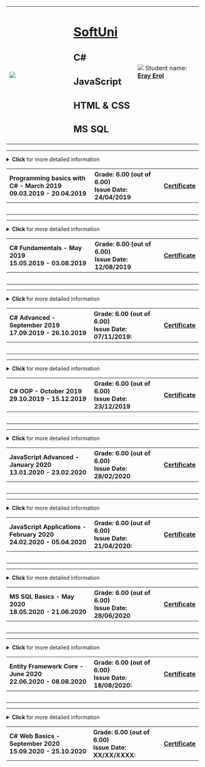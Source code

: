<!-- HEAD START -->
<table border="0.9" width="100%" cellspacing="12" cellpadding="5" align="center">
   <tbody>
      <tr>
         <td align="left" width="33%"><img style="text-align: center;" src="http://conf.softuni.bg/wp-content/uploads/2015/01/SoftUni-Logo-Flat_square-blue-300x235.png"/></td>
         <td align="left" width="33%">
            <h1><a href="https://softuni.bg/">SoftUni</a></h1>
            <h2>C#</h2>
            <h2>JavaScript</h2>
	    <h2>HTML & CSS</h2>
            <h2>MS SQL</h2>
         </td>
         <td align="left" width="33%">
            <img src="https://avatars3.githubusercontent.com/u/42773965?s=460&u=77e86dac05c259d9b9291199306afc83bbfc5c26&v=4"/>
            <!--   TODO: Add linkedIn profile -->
            <!-- <img src="https://avatars1.githubusercontent.com/u/52930559?s=460&u=56c073c9be5078b046e7d01ceff70417375ceb2f&v=4" width = 20% height= 20% alt="LinkedIn" /> -->
            Student name: 
            <strong>
            <a title="Eray Erol" href="XXXX" target="_blank">
            Eray Erol
            </a>
            </strong></p>
         </td>
      </tr>
   </tbody>
</table>
<!-- HEAD END -->
<!-- C# Basics Start -->

<hr />
<!-- Summary Begin -->
<details>
   <summary>
      <strong> Click </strong> for more detailed information
      <table width="100%" align="center">
         <tbody>
            <tr>
               <th align="left" width="50%">Programming basics with C# - March 2019 <br /> 
                  09.03.2019 - 20.04.2019
               </th>
               <th width="40%" align="left">Grade: 6.00 (out of 6.00)<br /> Issue Date: 24/04/2019</th>
               <th align="left">
                  <p><a width="10% title="C# Basics" href="https://softuni.bg/certificates/details/66322/4f0418c3" target="_blank">Certificate</a></p>
               </th>
            </tr>
         </tbody>
      </table>
   </summary>

   <!-- Summary End -->

   <table width="100%" cellspacing="5" cellpadding="5" align="left">
      <tbody>
         <!-- Course Body -->
         <tr>
            <td width="19.5%">
               <ul>
                  <li>
                     <p><a title="Simple operations and calculations" href="https://github.com/q2kPetrov/SoftUni-Courses/tree/master/C%23%20Basics/Exercises/1.%20Simple%20Operations%20and%20Calculations" target="_blank">Simple operations and calculations - exercises</a></p>
                  </li>
               </ul>
            </td>
            <td colspan="2" width="19.5%">
               <ul>
                  <li>
                     <p><a title="Conditional statements" href="https://github.com/q2kPetrov/SoftUni-Courses/tree/master/C%23%20Basics/Exercises/2_Conditional-statements" target="_blank">Conditional statements - exercises</a></p>
                  </li>
               </ul>
            </td>
         </tr>
         <tr>
            <td width="19.5%">
               <ul>
                  <li>
                     <p><a title="Nested conditional statements" href="https://github.com/q2kPetrov/SoftUni-Courses/tree/master/C%23%20Basics/Exercises/3_Nested-conditional-statements" target="_blank">Nested conditional statements - exercises</a></p>
                  </li>
               </ul>
            </td>
            <td colspan="2" width="19.5%">
               <ul>
                  <li>
                     <p><a title="While loop" href="https://github.com/q2kPetrov/SoftUni-Courses/tree/master/C%23%20Basics/Exercises/4_While-loop" target="_blank">While loop - exercises</a></p>
                  </li>
               </ul>
            </td>
         </tr>
         <tr>
            <td width="19.5%">
               <ul>
                  <li>
                     <p><a title="For loop" href="https://github.com/q2kPetrov/SoftUni-Courses/tree/master/C%23%20Basics/Exercises/5_For-loop" target="_blank">For loop - exercises</a></p>
                  </li>
               </ul>
            </td>
            <td colspan="2" width="20%">
               <ul>
                  <li>
                     <p><a title="Nested loops" href="https://github.com/q2kPetrov/SoftUni-Courses/tree/master/C%23%20Basics/Exercises/6_Nested-loops" target="_blank">Nested loops - exercises</a></p>
                  </li>
               </ul>
            </td>
         </tr>
         <tr>
         <tr>
            <td colspan="3" align="center" width="100%">
               <h3><i><b>Exam Preparation</b></i></h3>
            </td>
         </tr>
         </tr>
         <tr>
            <td width="19.5%">
               <ul>
                  <li>
                     <p><a title="Exam 24 November 2019" href="https://github.com/q2kPetrov/SoftUni-Courses/tree/master/C%23%20Basics/Exams/Exam%20-%2024%20November%202019" target="_blank">Programming basics with C# Exam - 24 November 2019</a></p>
                  </li>
               </ul>
            </td>
            <td colspan="2" width="20%">
               <ul>
                  <li>
                     <p><a title="Exam 20 April 2019" href="https://github.com/q2kPetrov/SoftUni-Courses/tree/master/C%23%20Basics/Exams/Exam%20-%2020%20%20April%202019" target="_blank">Programming basics with C# - 20 April 2019 (exam)</a></p>
                  </li>
               </ul>
            </td>
         </tr>
      <tbody>
         <tr>
            <td width="19.5%">
               <ul>
                  <li>
                     <p><a title="Programming basics Exam - 9/10 March" href="https://github.com/q2kPetrov/SoftUni-Courses/tree/master/C%23%20Basics/Exams/Exams%20-%209%20and%2010%20March%202019" target="_blank">Programming basics Exams - 9 and 10 March 2019</a></p>
                  </li>
               </ul>
            </td>
         </tr>
   </table>
   </tbody>
</details>
<hr />
<!-- C# Basics End -->
<!-- C# Fundamentals Start -->
<hr />
<!-- Summary Begin -->
<details>
   <summary>
      <strong> Click </strong> for more detailed information
      <table width="100%" cellspacing="11" cellpadding="14" align="center">
         <tbody>
            <tr>
               <th align="left" width="50%">C# Fundamentals - May 2019<br /> 
                  15.05.2019 - 03.08.2019
               </th>
               <th width="40%" align="left">Grade: 6.00 (out of 6.00)<br /> Issue Date: 12/08/2019</th>
               <th align="left">
                  <p><a title="C# Fundamentals" href="https://softuni.bg/certificates/details/69255/3315630e" target="_blank">Certificate</a></p>
               </th>
            </tr>
         </tbody>
      </table>      
   </summary>
   <!-- Summary End -->
   
   <table border="0" width="100%" cellspacing="1" cellpadding="1" align="left">
      <tbody>
         <!-- Course Body -->
         <tr>
            <td width="19.5%">
               <ul>
                  <li>
                     <p><a title="Basic sintax, conditional statements and loops" href="https://github.com/q2kPetrov/SoftUni-Courses/tree/master/C%23%20Fundamentals/01_BasicSyntaxConditionalStatementsAndLoops/Exercises/Exercisesss" target="_blank">Basic sintax, conditional statements and loops - exercises</a></p>
                  </li>
               </ul>
               <ul>
                  <li>
                     <p><a title="Basic sintax, conditional statements and loops" href="https://github.com/q2kPetrov/SoftUni-Courses/tree/master/C%23%20Fundamentals/01_BasicSyntaxConditionalStatementsAndLoops/Exercises/Exercisesss" target="_blank">Basic sintax, conditional statements and loops - additional exercises</a></p>
                  </li>
               </ul>
            </td>
            <td colspan="2" width="20%">
               <ul>
                  <li>
                     <p><a title="Lists" href="https://github.com/q2kPetrov/SoftUni-Courses/tree/master/C%23%20Fundamentals/05_Lists/Exercises" target="_blank">Lists - exercises</a></p>
                  </li>
               </ul>
               <ul>
                  <li>
                     <p><a title="Lists" href="https://github.com/q2kPetrov/SoftUni-Courses/tree/master/C%23%20Fundamentals/05_Lists/MoreExercises" target="_blank">Lists - additional exercises</a></p>
                  </li>
               </ul>
            </td>
         </tr>
         <tr>
            <td width="19.5%">
               <ul>
                  <li>
                     <p><a title="Data types and variables" href="https://github.com/q2kPetrov/SoftUni-Courses/tree/master/C%23%20Fundamentals/02_DataTypesAndVariables" target="_blank">Data types and variables - exercises</a></p>
                  </li>
               </ul>
            </td>
            <td colspan="2" width="20%">
               <ul>
                  <li>
                     <p><a title="Arrays" href="https://github.com/q2kPetrov/SoftUni-Courses/tree/master/C%23%20Fundamentals/03_Arrays/Exercises" target="_blank">Arrays - exercises</a></p>
                  </li>
               </ul>
               <ul>
                  <li>
                     <p><a title="Arrays" href="https://github.com/q2kPetrov/SoftUni-Courses/tree/master/C%23%20Fundamentals/03_Arrays/MoreExercises" target="_blank">Arrays - additional exercises</a></p>
                  </li>
               </ul>
            </td>
         </tr>
         <tr>
            <td width="19.5%">
               <ul>
                  <li>
                     <p><a title="Methods" href="https://github.com/q2kPetrov/SoftUni-Courses/tree/master/C%23%20Fundamentals/04_Methods/Exercises" target="_blank">Methods - exercises</a></p>
                  </li>
               </ul>
               <ul>
                  <li>
                     <p><a title="Arrays" href="https://github.com/q2kPetrov/SoftUni-Courses/tree/master/C%23%20Fundamentals/04_Methods/MoreExercises" target="_blank">Methods - additional exercises</a></p>
                  </li>
               </ul>
            </td>
            <td colspan="2" width="20%">
               <ul>
                  <li>
                     <p><a title="Objects and classes" href="https://github.com/q2kPetrov/SoftUni-Courses/tree/master/C%23%20Fundamentals/06_ObjectsAndClasses/Exercises" target="_blank">Objects and classes - exercises</a></p>
                  </li>
               </ul>
            </td>
         </tr>
         <tr>
            <td width="19.5%">
               <ul>
                  <li>
                     <p><a title="Associative arrays" href="https://github.com/q2kPetrov/SoftUni-Courses/tree/master/C%23%20Fundamentals/07_AssociativeArrays/Exercises" target="_blank">Associative arrays - exercises</a></p>
                  </li>
               </ul>
               <ul>
                  <li>
                     <p><a title="Associative arrays" href="https://github.com/q2kPetrov/SoftUni-Courses/tree/master/C%23%20Fundamentals/07_AssociativeArrays/MoreExercises" target="_blank">Associative arrays - additional exercises</a></p>
                  </li>
               </ul>
            </td>
            <td colspan="2" width="20%">
               <ul>
                  <li>
                     <p><a title="Text processing" href="https://github.com/q2kPetrov/SoftUni-Courses/tree/master/C%23%20Fundamentals/08_TextProcessing/Exercises" target="_blank">Text processing - exercises</a></p>
                  </li>
               </ul>
               <ul>
                  <li>
                     <p><a title="Text processing" href="https://github.com/q2kPetrov/SoftUni-Courses/tree/master/C%23%20Fundamentals/08_TextProcessing/MoreExercises" target="_blank">Text processing - additional exercises</a></p>
                  </li>
               </ul>
            </td>
         </tr>
         <tr>
            <td  width="19.5%">
               <ul>
                  <li>
                     <p><a title="Regular expressions" href="https://github.com/q2kPetrov/SoftUni-Courses/tree/master/C%23%20Fundamentals/09_RegularExpressions/Exercises" target="_blank">Regular expressions - exercises</a></p>
                  </li>
               </ul>
               <ul>
                  <li>
                     <p><a title="Regular expressions" href="https://github.com/q2kPetrov/SoftUni-Courses/tree/master/C%23%20Fundamentals/09_RegularExpressions/MoreExercises" target="_blank">Regular expressions - additional exercises</a></p>
                  </li>
               </ul>
            </td>
         </tr>
         <tr>
         <tr>
            <td colspan="3" align="center" width="100%">
               <h3><i><b>Mid Exam Preparation</b></i></h3>
            </td>
         </tr>
         </tr>
         <tr>
            <td width="19.5%">
               <ul>
                  <li>
                     <p><a title="Mid exam 10 March 2019 - group 2" href="https://github.com/q2kPetrov/SoftUni-Courses/tree/master/C%23%20Fundamentals/Exams/Mid%20Exams/Mid%20Exam%20-%2010%20March%202019%20Group%202" target="_blank">Mid exam 10 March 2019 - group 2</a></p>
                  </li>
               </ul>
            </td>
            <td colspan="2" width="20%">
               <ul>
                  <li>
                     <p><a title="Mid exam 30 June 2019 - group 1" href="https://github.com/q2kPetrov/SoftUni-Courses/tree/master/C%23%20Fundamentals/Exams/Mid%20Exams/Mid%20Exam%20-%2030%20June%202019%20Group%201" target="_blank">Mid exam 30 June 2019 - group 1</a></p>
                  </li>
               </ul>
            </td>
         </tr>
         <tr>
            <td width="19.5%">
               <ul>
                  <li>
                     <p><a title="Mid exam 4 November 2018" href="https://github.com/q2kPetrov/SoftUni-Courses/tree/master/C%23%20Fundamentals/Exams/Mid%20Exams/Mid%20Exam%20-%204%20November%202018" target="_blank">Mid exam 4 November 2018</a></p>
                  </li>
               </ul>
            </td>
            <td colspan="2" width="20%">
               <ul>
                  <li>
                     <p><a title="Mid exam 16 April 2019" href="https://github.com/q2kPetrov/SoftUni-Courses/tree/master/C%23%20Fundamentals/Exams/Mid%20Exams/Retake%20Mid%20Exam%20-%2016%20April%202019" target="_blank">Mid exam 16 April 2019</a></p>
                  </li>
               </ul>
            </td>
         </tr>
         <tr>
         <tr>
            <td colspan="3" align="center" width="100%">
               <h3><i><b>Final Exam Preparation</b></i></h3>
            </td>
         </tr>
         </tr>
         <tr>
            <td width="19.5%">
               <ul>
                  <li>
                     <p><a title="Final exam" href="https://github.com/q2kPetrov/SoftUni-  Courses/tree/master/C%23%20Fundamentals/Exams/Final%20Exams/Final%20Exam%20-%2003%20August%202019%20Group%201" target="_blank">Final exam - 3 August 2019 - group 1</a></p>
                  </li>
               </ul>
            </td>
            <td colspan="2" width="20%">
               <ul>
                  <li>
                     <p><a title="06 April 2019" href="https://github.com/q2kPetrov/SoftUni-Courses/tree/master/C%23%20Fundamentals/Exams/Final%20Exams/Final%20Exam%20-%2006%20April%202019" target="_blank">Final exam - 06 April 2019</a></p>
                  </li>
               </ul>
            </td>
         </tr>
         <tr>
            <td width="19.5%">
               <ul>
                  <li>
                     <p><a title="Final exam" href="https://github.com/q2kPetrov/SoftUni-Courses/tree/master/C%23%20Fundamentals/Exams/Final%20Exams/Final%20Exam%20-%2014%20April%202019%20Group%20I" target="_blank">Final exam - 14 April 2019 - group 1</a></p>
                  </li>
               </ul>
            </td>
            <td colspan="2" width="20%">
               <ul>
                  <li>
                     <p><a title="14 April 2019" href="https://github.com/q2kPetrov/SoftUni-Courses/tree/master/C%23%20Fundamentals/Exams/Final%20Exams/Final%20Exam%20-%2014%20April%202019%20Group%20II" target="_blank">Final exam - 14 April 2019 - group 2</a></p>
                  </li>
               </ul>
            </td>
         </tr>
         <tr>
            <td width="19.5%">
               <ul>
                  <li>
                     <p><a title="Final exam" href="https://github.com/q2kPetrov/SoftUni-Courses/tree/master/C%23%20Fundamentals/Exams/Final%20Exams/Final%20Exam%20-%2016%20December%202018" target="_blank">Final exam - 16 December 2018</a></p>
                  </li>
               </ul>
            </td>
            <td colspan="2" width="20%">
               <ul>
                  <li>
                     <p><a title="Final exam" href="https://github.com/q2kPetrov/SoftUni-Courses/tree/master/C%23%20Fundamentals/Exams/Final%20Exams/Final%20Exam%20Preparation%20-%2024%20July%202019" target="_blank">Final exam - 24 July 2019</a></p>
                  </li>
               </ul>
            </td>
         </tr>
         <tr>
            <td width="19.5%">
               <ul>
                  <li>
                     <p><a title="Retake Final exam" href="https://github.com/q2kPetrov/SoftUni-Courses/tree/master/C%23%20Fundamentals/Exams/Final%20Exams/Retake%20Final%20Exam%20-%2018%20April%202018" target="_blank">Final exam - Retake - 18 April 2018</a></p>
                  </li>
               </ul>
            </td>
         </tr>
      </tbody>
   </table>
</details>
<hr />
<hr />
<!-- C# Fundamentals End -->
<!-- C# Advanced Start -->  
<!-- Summary Begin -->
<details>
   <summary>
      <strong> Click </strong> for more detailed information
      <table width="100%" cellspacing="11" cellpadding="14" align="center">
         <tbody>
            <tr>
               <th align="left" width="50%">C# Advanced - September 2019 <br /> 17.09.2019 - 26.10.2019</th>
               </th>
               <th width="40%" align="left">Grade: 6.00 (out of 6.00) <br /> Issue Date: 07/11/2019:</th>
               <th align="left">
                  <p><a title="C# Advanced" href="https://softuni.bg/certificates/details/72147/9addc663" target="_blank">Certificate</a></p>
               </th>
            </tr>
         </tbody>
      </table>
   </summary>
   <!-- Summary End -->
   
   <table border="0" width="100%" cellspacing="0" cellpadding="0" align="left">
      <!-- Course Body -->
      <tr >
         <td width="19.5%">
            <ul >
               <li>
                  <p><a title="Stacks and queues" href="https://github.com/q2kPetrov/SoftUni-Courses/tree/master/C%23Advanced/Exercises/01_StacksAndQueues" target="_blank">Stacks and queues - exercises</a>
                  </p>
               </li>
            </ul>
         </td>
         <td colspan="2" width="20%">
            <ul >
               <li>
                  <p><a title="Multidimensional arrays" href="https://github.com/q2kPetrov/SoftUni-Courses/tree/master/C%23Advanced/Exercises/02_MultidimensionalArrays" target="_blank">Multidimensional arrays - exercises</a></p>
               </li>
            </ul>
         </td>
      </tr>
      <tr >
         <td width="19.5%">
            <ul >
               <li>
                  <p><a title="Sets and dictionaries" href="https://github.com/q2kPetrov/SoftUni-Courses/tree/master/C%23Advanced/Exercises/03_SetsAndDictionaries" target="_blank">Sets and dictionaries - exercises</a>
                  </p>
               </li>
            </ul>
         </td>
         <td colspan="2" width="20%">
            <ul >
               <li>
                  <p><a title="Functional programming" href="https://github.com/q2kPetrov/SoftUni-Courses/tree/master/C%23Advanced/Exercises/04_FunctionalProgramming" target="_blank">Functional programming - exercises</a></p>
               </li>
            </ul>
         </td>
      </tr>
      <tr >
         <td width="19.5%">
            <ul >
               <li>
                  <p><a title="Defining classes" href="https://github.com/q2kPetrov/SoftUni-Courses/tree/master/C%23Advanced/Exercises/05_DefiningClasses" target="_blank">Defining classes - exercises</a>
                  </p>
               </li>
            </ul>
         </td>
         <td colspan="2" width="20%">
            <ul >
               <li>
                  <p><a title="Generics" href="https://github.com/q2kPetrov/SoftUni-Courses/tree/master/C%23Advanced/Exercises/06_Generics" target="_blank">Generics - exercises</a></p>
               </li>
            </ul>
         </td>
      </tr>
      <tr >
         <td width="19.5%">
            <ul >
               <li>
                  <p><a title="Iterators and comparators" href="https://github.com/q2kPetrov/SoftUni-Courses/tree/master/C%23Advanced/Exercises/07_IteratorsAndComparators" target="_blank">Iterators and comparators - exercises</a>
                  </p>
               </li>
            </ul>
         </td>
      </tr>
      <tr>
      <tr>
         <td colspan="3" align="center" width="100%">
            <h3><i><b>Exam Preparation</b></i></h3>
         </td>
      </tr>
      </tr>
      <tr >
         <td width="19.5%">
            <ul >
               <li>
                  <p><a title="13 August 2019" href="https://github.com/q2kPetrov/SoftUni-Courses/tree/master/C%23Advanced/ExamPreparation/13_August_2019" target="_blank">Exam - 13 August 2019</a>
                  </p>
               </li>
            </ul>
         </td>
         <td colspan="2" width="20%">
            <ul >
               <li>
                  <p><a title="16 April 2019" href="https://github.com/q2kPetrov/SoftUni-Courses/tree/master/C%23Advanced/ExamPreparation/16_April_2019" target="_blank">Exam - 16 April 2019</a></p>
               </li>
            </ul>
         </td>
      </tr>
      <tr >
         <td width="19.5%">
            <ul >
               <li>
                  <p><a title="17 February 2019" href="https://github.com/q2kPetrov/SoftUni-Courses/tree/master/C%23Advanced/ExamPreparation/17_Feb_2019" target="_blank">Exam - 17 February 2019</a>
                  </p>
               </li>
            </ul>
         </td>
         <td colspan="2" width="20%">
            <ul >
               <li>
                  <p><a title="23 June 2019" href="https://github.com/q2kPetrov/SoftUni-Courses/tree/master/C%23Advanced/ExamPreparation/23_June_2019" target="_blank">Exam - 23 June 2019</a></p>
               </li>
            </ul>
         </td>
      </tr>
      <tr >
         <td width="19.5%">
            <ul >
               <li>
                  <p><a title="23 October 2019" href="https://github.com/q2kPetrov/SoftUni-Courses/tree/master/C%23Advanced/ExamPreparation/23_October_2019" target="_blank">Exam - 23 October 2019</a>
                  </p>
               </li>
            </ul>
         </td>
         <td colspan="2" width="20%">
            <ul >
               <li>
                  <p><a title="24 February 2019" href="https://github.com/q2kPetrov/SoftUni-Courses/tree/master/C%23Advanced/ExamPreparation/24_Feb_2019" target="_blank">Exam - 24 February 2019</a></p>
               </li>
            </ul>
         </td>
      </tr>
   </table>
</details>
<hr />
<!-- C# Advanced End -->
<!-- C# OOP Start -->  
<hr />
<!-- Summary Begin -->
<details>
   <summary>
      <strong> Click </strong> for more detailed information
      <table width="100%" cellspacing="11" cellpadding="14" align="center">
         <tbody>
            <tr>
               <th align="left" width="50%">C# OOP - October 2019 <br /> 29.10.2019 - 15.12.2019</th>               
               <th align="left" width="40%">Grade: 6.00 (out of 6.00) <br /> Issue Date: 23/12/2019</th>
               <th align="left" width="10%">
                  <p><a title="C# OOP" href="https://softuni.bg/certificates/details/75306/fc669a56" target="_blank">Certificate</a></p>
               </th>
            </tr>
         </tbody>
      </table>
   </summary>
   <!-- Summary End -->
   
   <table border="0" width="100%" cellspacing="0" cellpadding="0" align="left">
      <!-- Course Body -->
      <tr >
         <td width="19.5%">
            <ul >
               <li>
                  <p><a title="Working with abstraction" href="https://github.com/q2kPetrov/SoftUni-Courses/tree/master/C%23%20OOP/01_WorkingWithAbstraction" target="_blank">Working with abstraction - exercises</a>
                  </p>
               </li>
            </ul>
         </td>
         <td colspan="2" width="20%">
            <ul >
               <li>
                  <p><a title="Inheritance" href="https://github.com/q2kPetrov/SoftUni-Courses/tree/master/C%23%20OOP/02_Inheritance" target="_blank">Inheritance - exercises</a></p>
               </li>
            </ul>
         </td>
      </tr>
      <tr >
         <td width="19.5%">
            <ul >
               <li>
                  <p><a title="Encapsulation" href="https://github.com/q2kPetrov/SoftUni-Courses/tree/master/C%23%20OOP/03_Encapsulation" target="_blank">Encapsulation - exercises</a>
                  </p>
               </li>
            </ul>
         </td>
         <td colspan="2" width="20%">
            <ul >
               <li>
                  <p><a title="Interfaces and abstraction" href="https://github.com/q2kPetrov/SoftUni-Courses/tree/master/C%23%20OOP/04_InterfacesAndAbstraction" target="_blank">Interfaces and abstraction - exercises</a></p>
               </li>
            </ul>
         </td>
      </tr>
      <tr >
         <td width="19.5%">
            <ul >
               <li>
                  <p><a title="Polymorphism" href="https://github.com/q2kPetrov/SoftUni-Courses/tree/master/C%23%20OOP/05_Polymorphism" target="_blank">Polymorphism - exercises</a>
                  </p>
               </li>
            </ul>
         </td>
         <td colspan="2" width="20%">
            <ul >
               <li>
                  <p><a title="Reflection" href="https://github.com/q2kPetrov/SoftUni-Courses/tree/master/C%23%20OOP/06_Reflection/Exercises" target="_blank">Reflection - exercises</a></p>
               </li>
            </ul>
         </td>
      </tr>
      <tr >
         <td width="19.5%">
            <ul >
               <li>
                  <p><a title="Unit testing" href="https://github.com/q2kPetrov/SoftUni-Courses/tree/master/C%23%20OOP/07_UnitTesting" target="_blank">Unit testing - exercises</a>
                  </p>
               </li>
            </ul>
         </td>
      </tr>
      <tr>
      <tr>
         <td colspan="3" align="center" width="100%">
            <h3><i><b>Exam Preparation</b></i></h3>
         </td>
      </tr>
      </tr>
      <tr >
         <td width="19.5%">
            <ul >
               <li>
                  <p><a title="14 April 2019" href="https://github.com/q2kPetrov/SoftUni-Courses/tree/master/C%23%20OOP/Exams/14%20April%202019" target="_blank">Exam - 14 April 2019</a>
                  </p>
               </li>
            </ul>
         </td>
         <td colspan="2" width="20%">
            <ul >
               <li>
                  <p><a title="18 November 2018" href="https://github.com/q2kPetrov/SoftUni-Courses/tree/master/C%23%20OOP/Exams/C%23%20OOP%20Exam%20-%2018%20November%202018" target="_blank">Exam - 18 November 2018</a></p>
               </li>
            </ul>
         </td>
      </tr>
      <tr >
         <td width="19.5%">
            <ul >
               <li>
                  <p><a title="07 December 2019" href="https://github.com/q2kPetrov/SoftUni-Courses/tree/master/C%23%20OOP/Exams/Demo%20Exam%20-%2007%20December%202019" target="_blank">Exam - 07 December 2019</a>
                  </p>
               </li>
            </ul>
         </td>
         <td colspan="2" width="20%">
            <ul >
               <li>
                  <p><a title="11 August 2019" href="https://github.com/q2kPetrov/SoftUni-Courses/tree/master/C%23%20OOP/Exams/OOP%20Exam%20-%2011%20August%202019" target="_blank">Exam - 11 August 2019</a></p>
               </li>
            </ul>
         </td>
      </tr>
      <tr >
         <td width="19.5%">
            <ul >
               <li>
                  <p><a title="15 August 2019" href="https://github.com/q2kPetrov/SoftUni-Courses/tree/master/C%23%20OOP/Exams/OOP%20Retake%20Exam%20-%2015%20August%202019" target="_blank">Exam - 15 August 2019</a>
                  </p>
               </li>
            </ul>
         </td>
         <td colspan="2" width="20%">
            <ul >
               <li>
                  <p><a title="18 April 2019" href="https://github.com/q2kPetrov/SoftUni-Courses/tree/master/C%23%20OOP/Exams/OOP%20Retake%20Exam%20-%2018%20April%202019" target="_blank">Exam - 18 April 2019</a></p>
               </li>
            </ul>
         </td>
      </tr>
   </table>
</details>
<hr />
<!-- C# OOP End -->
<!-- JavaScript Advanced Start -->  
<hr />
<!-- Summary Begin -->
<details>
   <summary>
      <strong> Click </strong> for more detailed information
		<table width="100%" cellspacing="11" cellpadding="14" align="center">
         <tbody>
            <tr>
               <th align="left" width="50%">JavaScript Advanced - January 2020 <br /> 13.01.2020 - 23.02.2020</th>
               <th width="40%" align="left">Grade: 6.00 (out of 6.00)<br /> Issue Date: 28/02/2020</th>
               <th align="left">
                  <p><a title="JS Advanced" href="https://softuni.bg/certificates/details/76354/4b5497b1" target="_blank">Certificate</a></p>
               </th>
            </tr>
         </tbody>
      </table>     
   </summary>
   <!-- Summary End -->
	
   <table border="0" width="100%" cellspacing="0" cellpadding="0" align="left">
      <!-- Course Body -->
      <tr >
         <td width="19.5%">
            <ul >
               <li>
                  <p><a title="Syntax, functions and statements" href="https://github.com/q2kPetrov/SoftUni-Courses/tree/master/Exercises/1.%20Syntax%2C%20Functions%20and%20Statements" target="_blank">Syntax, functions and statements - exercises</a>
                  </p>
               </li>
            </ul>
         </td>
         <td colspan="2" width="20%">
            <ul >
               <li>
                  <p><a title="Arrays" href="https://github.com/q2kPetrov/SoftUni-Courses/tree/master/Exercises/2.%20Arrays" target="_blank">Arrays - exercises</a></p>
               </li>
            </ul>
         </td>
      </tr>
      <tr >
         <td width="19.5%">
            <ul >
               <li>
                  <p><a title="Objects" href="https://github.com/q2kPetrov/SoftUni-Courses/tree/master/Exercises/3.%20Objects" target="_blank">Objects - exercises</a>
                  </p>
               </li>
            </ul>
         </td>
         <td colspan="2" width="20%">
            <ul >
               <li>
                  <p><a title="Advanced functions" href="https://github.com/q2kPetrov/SoftUni-Courses/tree/master/Exercises/4.%20Advanced%20Functions" target="_blank">Advanced functions - exercises</a></p>
               </li>
            </ul>
         </td>
      </tr>
      <tr >
         <td width="19.5%">
            <ul >
               <li>
                  <p><a title="DOM" href="https://github.com/q2kPetrov/SoftUni-Courses/tree/master/Exercises/5.%20DOM" target="_blank">DOM - exercises</a>
                  </p>
               </li>
            </ul>
         </td>
         <td colspan="2" width="20%">
            <ul >
               <li>
                  <p><a title="DOM manipulation" href="https://github.com/q2kPetrov/SoftUni-Courses/tree/master/Exercises/6.%20DOM%20Manipulations" target="_blank">DOM manipulation - exercises</a></p>
               </li>
            </ul>
         </td>
      </tr>
      <tr >
         <td width="19.5%">
            <ul >
               <li>
                  <p><a title="Classes" href="https://github.com/q2kPetrov/SoftUni-Courses/tree/master/Exercises/7.%20Classes" target="_blank">Classes - exercises</a>
                  </p>
               </li>
            </ul>
         </td>
         <td colspan="2" width="20%">
            <ul >
               <li>
                  <p><a title="Unit testing" href="https://github.com/q2kPetrov/SoftUni-Courses/tree/master/Exercises/8.%20Unit%20Testing" target="_blank">Unit testing - exercises</a></p>
               </li>
            </ul>
         </td>
      </tr>
      <tr >
         <td width="20%">
            <ul >
               <li>
                  <p><a title="String and Regex" href="https://github.com/q2kPetrov/SoftUni-Courses/tree/master/Exercises/9.%20String%20and%20RegExp" target="_blank">String and Regex - exercises</a>
                  </p>
               </li>
            </ul>
         </td>
      </tr>
      <tr>
         <td colspan="3" align="center" width="100%">
            <h3><i><b>Exam Preparation</b></i></h3>
         </td>
      </tr>
      </tr>
      <tr >
         <td width="19.5%">
            <ul >
               <li>
                  <p><a title="26 October 2019" href="https://github.com/q2kPetrov/SoftUni-Courses/tree/master/Exercises/Mid%20Exams/JS%20Advanced%20-%2026%20October%202019" target="_blank">Exam - 26 October 2019</a>
                  </p>
               </li>
            </ul>
         </td>
         <td colspan="2" width="20%">
            <ul >
               <li>
                  <p><a title="07 July 2019" href="https://github.com/q2kPetrov/SoftUni-Courses/tree/master/Exercises/Mid%20Exams/JS%20Advanced%20Exam%20-%2007%20July%202019" target="_blank">Exam - 07 July 2019</a></p>
               </li>
            </ul>
         </td>
      </tr>
      <tr >
         <td width="19.5%">
            <ul >
               <li>
                  <p><a title="July 2019" href="https://github.com/q2kPetrov/SoftUni-Courses/tree/master/Exercises/Mid%20Exams/JS%20Advanced%20Exam%20Preparation%20-%20July%202019" target="_blank"><i>Exam preparation -  July  2019</a>
                  </p>
               </li>
            </ul>
         </td>
         <td colspan="2" width="20%">
            <ul >
               <li>
                  <p><a title="08 April 2020" href="https://github.com/q2kPetrov/SoftUni-Courses/tree/master/Exercises/Mid%20Exams/JS%20Advanced%20Retake%20-%2008%20April%202020" target="_blank">Exam - 08 April 2020</a></p>
               </li>
            </ul>
         </td>
      </tr>
      <tr >
         <td width="19.5%">
            <ul >
               <li>
                  <p><a title="08 August 2019" href="https://github.com/q2kPetrov/SoftUni-Courses/tree/master/Exercises/Mid%20Exams/JS%20Advanced%20Retake%20-%2008%20August%202019" target="_blank">Exam - 08 August 2019</a>
                  </p>
               </li>
            </ul>
         </td>
         <td colspan="2" width="20%">
            <ul >
               <li>
                  <p><a title="10 December 2019" href="https://github.com/q2kPetrov/SoftUni-Courses/tree/master/Exercises/Mid%20Exams/JS%20Advanced%20Retake%20Exam%20-%2010%20December%202019" target="_blank">Exam - 10 December 2019</a></p>
               </li>
            </ul>
         </td>
      </tr>
   </table>
</details>
<hr />
<!-- JS Advanced End -->
<!-- JavaScript Applications Start -->  
<hr />
<!-- Summary Begin -->
<details>
   <summary>
      <strong> Click </strong> for more detailed information
		<table width="100%" cellspacing="11" cellpadding="14" align="center">
         <tbody>
            <tr>
               <th align="left" width="50%">JavaScript Applications - February 2020 <br /> 24.02.2020 - 05.04.2020</th>
               <th width="40%" align="left">Grade: 6.00 (out of 6.00)<br /> Issue Date: 21/04/2020:</th>
               <th align="left">
                  <p><a title="JS Applications" href="https://softuni.bg/certificates/details/80325/d2299076" target="_blank">Certificate</a></p>
               </th>
            </tr>
         </tbody>
      </table>  
   </summary>
   <!-- Summary End -->
	
   <table border="0" width="100%" cellspacing="0" cellpadding="0" align="left">
      <!-- Course Body -->
      <tr >
         <td width="19.5%">
            <ul >
               <li>
                  <p><a title="This" href="https://github.com/q2kPetrov/SoftUni-Courses/tree/master/JavaScript%20Applications/1_This" target="_blank">This - exercises</a>
                  </p>
               </li>
            </ul>
         </td>
         <td colspan="2" width="20%">
            <ul >
               <li>
                  <p><a title="Object composition" href="https://github.com/q2kPetrov/SoftUni-Courses/tree/master/JavaScript%20Applications/2_Object_Composition" target="_blank">Object composition - exercises</a></p>
               </li>
            </ul>
         </td>
      </tr>
      <tr >
         <td width="19.5%">
            <ul >
               <li>
                  <p><a title="Prototypes and inheritance" href="https://github.com/q2kPetrov/SoftUni-Courses/tree/master/JavaScript%20Applications/3_Prototypes_and_Inheritance" target="_blank">Prototypes and inheritance - exercises</a>
                  </p>
               </li>
            </ul>
         </td>
         <td colspan="2" width="20%">
            <ul >
               <li>
                  <p><a title="REST Services and AJAX" href="https://github.com/q2kPetrov/SoftUni-Courses/tree/master/JavaScript%20Applications/4_Rest_Services_and_AJAX" target="_blank">REST services and AJAX - exercises</a></p>
               </li>
            </ul>
         </td>
      </tr>
      <tr >
         <td width="19.5%">
            <ul >
               <li>
                  <p><a title="Asynchronous programming" href="https://github.com/q2kPetrov/SoftUni-Courses/tree/master/JavaScript%20Applications/5_Asynchronous_Programming" target="_blank">Asynchronous programming - exercises</a>
                  </p>
               </li>
            </ul>
         </td>
         <td colspan="2" width="20%">
            <ul >
               <li>
                  <p><a title="Remote DB" href="https://github.com/q2kPetrov/SoftUni-Courses/tree/master/JavaScript%20Applications/6_Remote_Databases" target="_blank">Remote DataBases - exercises</a></p>
               </li>
            </ul>
         </td>
      </tr>
      <tr >
         <td width="19.5%">
            <ul >
               <li>
                  <p><a title="Templating" href="https://github.com/q2kPetrov/SoftUni-Courses/tree/master/JavaScript%20Applications/7_Templating" target="_blank">Templating - exercises</a>
                  </p>
               </li>
            </ul>
         </td>
         <td colspan="2" width="20%">
            <ul >
               <li>
                  <p><a title="Routing" href="https://github.com/q2kPetrov/SoftUni-Courses/tree/master/Exercises/8.%20Unit%20Testing" target="_blank">Routing - exercises</a></p>
               </li>
            </ul>
         </td>
      </tr>
      <tr>
      <tr>
         <td colspan="3" align="center" width="100%">
            <h3><i><b>Exam Preparation</b></i></h3>
         </td>
      </tr>
      </tr>
      <tr >
         <td width="19.5%">
            <ul >
               <li>
                  <p><a title="05 April 2020" href="https://github.com/q2kPetrov/SoftUni-Courses/tree/master/JavaScript%20Applications/Exams" target="_blank">Exam - 05 April 2020</a>
                  </p>
               </li>
            </ul>
         </td>
         <td colspan="2" width="20%">
            <ul >
               <li>
                  <p><a title="07 December 2019" href="https://github.com/q2kPetrov/SoftUni-Courses/tree/master/JavaScript%20Applications/Exams" target="_blank">Exam - 07 December 2019</a></p>
               </li>
            </ul>
         </td>
      </tr>
      <!-- JavaScript Applications End --> 
      <!-- MS SQL Basics Start -->  
      <hr />
   </table>
</details>
<!-- Summary Begin -->
<hr />
<hr />
<details>
   <summary>
      <strong> Click </strong> for more detailed information
		<table width="100%" cellspacing="11" cellpadding="14" align="center">
         <tbody>
            <tr>
               <th align="left" width="50%">MS SQL Basics - May 2020 <br /> 18.05.2020 - 21.06.2020</th>
               <th width="40%" align="left">Grade: 6.00 (out of 6.00)<br /> Issue Date: 28/06/2020</th>
               <th align="left">
                  <p><a title="MS SQL Basics" href="https://softuni.bg/certificates/details/83021/5bb4e9e7" target="_blank">Certificate</a></p>
               </th>
            </tr>
         </tbody>
      </table>  
   </summary>
   <!-- Summary End -->
   <table border="0" width="100%" cellspacing="0" cellpadding="0" align="left">
      <!-- Course Body -->
      <tr >
         <td width="19.5%">
            <ul >
               <li>
                  <p><a title="Data definition and datatypes" href="https://github.com/q2kPetrov/SoftUni-Courses/tree/master/Databases%20Basics%20-%20MS%20SQL%20Server/Exercises/01.Data-definition-%D0%B0nd-datatypes">Data definition and datatypes - exercises</a>
                  </p>
               </li>
            </ul>
         </td>
         <td colspan="2" width="20%">
            <ul >
               <li>
                  <p><a title="Basic CRUD" href="https://github.com/q2kPetrov/SoftUni-Courses/tree/master/Databases%20Basics%20-%20MS%20SQL%20Server/Exercises/02.Basic-CRUD" target="_blank">Basic CRUD - exercises</a></p>
               </li>
            </ul>
         </td>
      </tr>
      <tr >
         <td width="19.5%">
            <ul >
               <li>
                  <p><a title="Table relations" href="https://github.com/q2kPetrov/SoftUni-Courses/tree/master/Databases%20Basics%20-%20MS%20SQL%20Server/Exercises/03.Table-relations">Table relations - exercises</a>
                  </p>
               </li>
            </ul>
         </td>
         <td colspan="2" width="20%">
            <ul >
               <li>
                  <p><a title="Build-in Functions" href="https://github.com/q2kPetrov/SoftUni-Courses/tree/master/Databases%20Basics%20-%20MS%20SQL%20Server/Exercises/04.Built-in-Functions" target="_blank">Built-in functions - exercises</a></p>
               </li>
            </ul>
         </td>
      </tr>
      <tr >
         <td width="19.5%">
            <ul >
               <li>
                  <p><a title="Subqueries and joins" href="https://github.com/q2kPetrov/SoftUni-Courses/tree/master/Databases%20Basics%20-%20MS%20SQL%20Server/Exercises/05.Subqueries-and-JOINs">Subqueries and JOINs - exercises</a>
                  </p>
               </li>
            </ul>
         </td>
         <td colspan="2" width="20%">
            <ul >
               <li>
                  <p><a title="Indices and data aggregation" href="https://github.com/q2kPetrov/SoftUni-Courses/tree/master/Databases%20Basics%20-%20MS%20SQL%20Server/Exercises/06.Indices-and-Data-Aggregation" target="_blank">Indices and data aggregation - exercises</a></p>
               </li>
            </ul>
         </td>
      </tr>
      <tr >
         <td width="19.5%">
            <ul >
               <li>
                  <p><a title="Functions and procedures" href="https://github.com/q2kPetrov/SoftUni-Courses/tree/master/Databases%20Basics%20-%20MS%20SQL%20Server/Exercises/07.Functions%20and%20procedures">Functions and stored procedures - exercises</a>
                  </p>
               </li>
            </ul>
         </td>
      </tr>
      <tr>
      <tr>
         <td colspan="3" align="center" width="100%">
            <h3><i><b>Exam Preparation</b></i></h3>
         </td>
      </tr>
      </tr>
      <tr >
         <td width="19.5%">
            <ul >
               <li>
                  <p><a title="Databases MSSQL Exam - 13 Oct 2019" href="https://github.com/q2kPetrov/SoftUni-Courses/tree/master/Databases%20Basics%20-%20MS%20SQL%20Server/Exams/Databases%20MSSQL%20Exam%20-%2013%20Oct%202019" target="_blank">Databases MSSQL Exam - 13 Oct 2019</a>
                  </p>
               </li>
            </ul>
         </td>
         <td colspan="2" width="20%">
            <ul >
               <li>
                  <p><a title="Databases MSSQL Exam - 16 Apr 2019" href="https://github.com/q2kPetrov/SoftUni-Courses/tree/master/Databases%20Basics%20-%20MS%20SQL%20Server/Exams/Databases%20MSSQL%20Exam%20-%2016%20Apr%202019" target="_blank">Databases MSSQL Exam - 16 Apr 2019</a></p>
               </li>
            </ul>
         </td>
      </tr>
      <tr >
         <td width="19.5%">
            <ul >
               <li>
                  <p><a title="Databases MSSQL Exam - 17 Feb 2019" href="https://github.com/q2kPetrov/SoftUni-Courses/tree/master/Databases%20Basics%20-%20MS%20SQL%20Server/Exams/Databases%20MSSQL%20Exam%20-%2017%20Feb%202019" target="_blank">Databases MSSQL Exam - 17 Feb 2019</a>
                  </p>
               </li>
            </ul>
         </td>
         <td colspan="2" width="20%">
            <ul >
               <li>
                  <p><a title="Databases MSSQL Exam - 20 Oct 2019" href="https://github.com/q2kPetrov/SoftUni-Courses/tree/master/Databases%20Basics%20-%20MS%20SQL%20Server/Exams/Databases%20MSSQL%20Exam%20-%2020%20Oct%202019" target="_blank">Databases MSSQL Exam - 20 Oct 2019</a></p>
               </li>
            </ul>
         </td>
      </tr>
      <tr >
         <td width="19.5%">
            <ul >
               <li>
                  <p><a title="My MSSQL Exam - 21 July 2020" href="https://github.com/q2kPetrov/SoftUni-Courses/tree/master/Databases%20Basics%20-%20MS%20SQL%20Server/Exams/Databases%20MSSQL%20Exam%20-%2021%20Jun%202020" target="_blank">My MSSQL Exam - 21 July 2020</a>
                  </p>
               </li>
            </ul>
         </td>
      </tr>
      <hr />
   </table>
</details>
<hr />
<!-- MS SQL Basics End -->
<!-- MS SQL Advanced / EF Core Start -->  
<hr />
</table>
</details>
<!-- Summary Begin -->
<details>
   <summary>
      <strong> Click </strong> for more detailed information
		<table width="100%" cellspacing="11" cellpadding="14" align="center">
         <tbody>
            <tr>
               <th align="left" width="50%">Entity Framework Core - June 2020 <br /> 22.06.2020 - 08.08.2020</th>
               <th width="40%" align="left">Grade: 6.00 (out of 6.00)<br /> Issue Date: 18/08/2020:</th>
               <th align="left">
                 <p><a title="MSSQL advanced - Entity Framework Core" href="https://softuni.bg/certificates/details/86322/358ff520" target="_blank">Certificate</a></p>
               </th>
            </tr>
         </tbody>
      </table>  
   </summary>
   <!-- Summary End -->
	
   <table border="0" width="100%" cellspacing="0" cellpadding="0" align="left">
      <!-- Course Body -->
      <tr >
         <td width="19.5%">
            <ul >
               <li>
                  <p><a title="ADO.Net" href="https://github.com/q2kPetrov/SoftUni-Courses/tree/master/Entity%20Framework%20Core/Exercises/01.ADO.Net">ADO.Net - exercises</a>
                  </p>
               </li>
            </ul>
         </td>
         <td colspan="2" width="20%">
            <ul >
               <li>
                  <p><a title="Mini ORM" href="https://github.com/q2kPetrov/SoftUni-Courses/tree/master/Entity%20Framework%20Core/Exercises/02.%20ORM-Fundamentals-MiniORM" target="_blank">Custom Mini ORM - exercise</a></p>
               </li>
            </ul>
         </td>
      </tr>
      <tr >
         <td width="19.5%">
            <ul >
               <li>
                  <p><a title="Entity Framework Introduction" href="https://github.com/q2kPetrov/SoftUni-Courses/tree/master/Entity%20Framework%20Core/Exercises/03.%20Entity%20Framework%20Introduction">Entity Framework Introduction - exercises</a>
                  </p>
               </li>
            </ul>
         </td>
         <td colspan="2" width="20%">
            <ul >
               <li>
                  <p><a title="Entity Relations" href="https://github.com/q2kPetrov/SoftUni-Courses/tree/master/Entity%20Framework%20Core/Exercises/04.%20Entity%20Relations" target="_blank">Entity Relations - exercise</a></p>
               </li>
            </ul>
         </td>
      </tr>
	<tr >
         <td width="19.5%">
            <ul >
               <li>
                  <p><a title="Code First + Linq" href="https://github.com/q2kPetrov/SoftUni-Courses/tree/master/Entity%20Framework%20Core/Exercises/05.%20Code%20First%20%2B%20LINQ">Code First + LINQ - exercises</a>
                  </p>
               </li>
            </ul>
         </td>
         <td colspan="2" width="20%">
            <ul >
               <li>
                  <p><a title="Advanced Querying" href="https://github.com/q2kPetrov/SoftUni-Courses/tree/master/Entity%20Framework%20Core/Exercises/06.%20Advanced%20Querying" target="_blank">Advanced Querying - exercise</a></p>
               </li>
            </ul>
         </td>
      </tr>
  <tr >
         <td width="19.5%">
            <ul >
               <li>
                  <p><a title="C# Auto Mapping Objects" href="https://github.com/q2kPetrov/SoftUni-Courses/tree/master/Entity%20Framework%20Core/Exercises/07.%20C%23%20Auto%20Mapping%20Objects">C# Auto Mapping Objects - exercises</a>
                  </p>
               </li>
            </ul>
         </td>
         <td colspan="2" width="20%">
            <ul >
               <li>
                  <p><a title="JSON Processing" href="https://github.com/q2kPetrov/SoftUni-Courses/tree/master/Entity%20Framework%20Core/Exercises/08.%20JSON%20Processing" target="_blank">JSON Processing - exercise</a></p>
               </li>
            </ul>
         </td>
      </tr>
  
  
  
  <tr >
         <td width="19.5%">
            <ul >
               <li>
                  <p><a title="XML Processing" href="https://github.com/q2kPetrov/SoftUni-Courses/tree/master/Entity%20Framework%20Core/Exercises/09.%20XML%20Processing">XML Processing - exercises</a>
                  </p>
               </li>
            </ul>
         </td>
         <td colspan="2" width="20%">
            <ul >
               <li>
                  <p><a title="Best Practices and Architectures" href="https://github.com/q2kPetrov/SoftUni-Courses/tree/master/Entity%20Framework%20Core/Exercises/10.%20Best%20Practices%20and%20Architecture" target="_blank">Best Practices and Architectures - exercise</a></p>
               </li>
            </ul>
         </td>
      </tr>
      <tr>
         <tr>
            <td colspan="3" align="center" width="100%">
               <h3><i><b>Exam Preparation</b></i></h3>
            </td>
         </tr>
         </tr>
	 <tr >
         <td width="19.5%">
            <ul >
               <li>
                  <p><a title="C# DB Advanced Exam - 07 Apr 2019" href="https://github.com/q2kPetrov/SoftUni-Courses/tree/master/Entity%20Framework%20Core/Exams/C%23%20DB%20Advanced%20Exam%20-%2007%20Apr%202019" target="_blank">Entity Framework Core Exam - 07 Apr 2019</a>
                  </p>
               </li>
            </ul>
         </td>
         <td colspan="2" width="20%">
            <ul >
               <li>
                  <p><a title="Databases MSSQL Exam - 07 Dec 2019" href="https://github.com/q2kPetrov/SoftUni-Courses/tree/master/Entity%20Framework%20Core/Exams/C%23%20DB%20Advanced%20Exam%20-%2007%20Dec%202019" target="_blank">Entity Framework Core Exam - 07 Dec 2019</a></p>
               </li>
            </ul>
         </td>
      </tr>	
      <tr >
         <td width="19.5%">
            <ul >
               <li>
                  <p><a title="Entity Framework Core Exam - 13 Dec 2019" href="https://github.com/q2kPetrov/SoftUni-Courses/tree/master/Entity%20Framework%20Core/Exams/C%23%20DB%20Advanced%20Exam%20-%2013%20Dec%202019" target="_blank">Entity Framework Core Exam - 13 Dec 2019</a>
                  </p>
               </li>
            </ul>
         </td>
         <td colspan="2" width="20%">
            <ul >
               <li>
                  <p><a title="Entity Framework Core Retake Exam - 18 Apr 2019" href="https://github.com/q2kPetrov/SoftUni-Courses/tree/master/Entity%20Framework%20Core/Exams/C%23%20DB%20Advanced%20Exam%20Retake%20-%2018%20Apr%202019" target="_blank">Entity Framework Core Retake Exam - 18 Apr 2019</a></p>
               </li>
            </ul>
         </td>
      </tr>
      <tr >
         <td width="19.5%">
            <ul >
               <li>
                  <p><a title="Entity Framework Core Retake Exam - 14 August 2020" href="https://github.com/q2kPetrov/SoftUni-Courses/tree/master/Entity%20Framework%20Core/Exams/C%23%20DB%20Advanced%20Retake%20Exam%20-%2014%20August%202020" target="_blank">Entity Framework Core Retake Exam - 14 August 2020</a>
                  </p>
               </li>
            </ul>
         </td>
	 <tr >
      <!-- MS SQL Advanced / EF Core End -->  
      </tbody>
   </table>
</details>
<hr />


<!-- C# Web Basics START --> 
<hr />
</table>
</details>
<!-- Summary Begin -->
<details>
   <summary>
      <strong> Click </strong> for more detailed information
		<table width="100%" cellspacing="11" cellpadding="14" align="center">
         <tbody>
            <tr>
               <th align="left" width="50%">C# Web Basics - September 2020 <br /> 15.09.2020 - 25.10.2020</th>
               <th width="40%" align="left">Grade: 6.00 (out of 6.00)<br /> Issue Date: XX/XX/XXXX:</th>
               <th align="left">
                 <p><a title="MSSQL advanced - Entity Framework Core" href="https://softuni.bg/certificates/details/86322/358ff520" target="_blank">Certificate</a></p>
               </th>
            </tr>
         </tbody>
      </table>  
   </summary>
   <!-- Summary End -->
	
   <table border="0" width="100%" cellspacing="0" cellpadding="0" align="left">
      <!-- Course Body -->
      <tr >
         <td width="19.5%">
            <ul >
               <li>
                  <p><a title="ADO.Net" href="https://github.com/q2kPetrov/SoftUni-Courses/tree/master/C%23%20Web%20Basics/Custom%20MVC%20Framework">Custom MVC Framework - result of all workshops</a>
                  </p>
               </li>
            </ul>
         </td>         
      </tr>   
      <tr>
         <tr>
            <td colspan="3" align="center" width="100%">
               <h3><i><b>Exam Preparation</b></i></h3>
            </td>
         </tr>
      </tr>
	 <tr >
         <td width="19.5%">
            <ul >
               <li>
                  <p><a title="Entity Framework Core Exam - 13 Dec 2019" href="https://github.com/q2kPetrov/SoftUni-Courses/tree/master/C%23%20Web%20Basics/Exams/Exam%20-%2016%20Feb%202020%20-%20Shared%20trip" target="_blank">Exam - 16 Feb 2020 - Shared trip</a>
                  </p>
               </li>
            </ul>
         </td>
         <td colspan="2" width="20%">
            <ul >
               <li>
                  <p><a title="Entity Framework Core Retake Exam - 18 Apr 2019" href="https://github.com/q2kPetrov/SoftUni-Courses/tree/master/C%23%20Web%20Basics/Exams/Exam%20-%2016%20Jun%202019%20-%20SULS" target="_blank">Exam - 16 Jun 2019 - SULS</a></p>
               </li>
            </ul>
         </td>
      </tr>
      <tr >
         <td width="19.5%">
            <ul >
               <li>
                  <p><a title="Entity Framework Core Exam - 13 Dec 2019" href="https://github.com/q2kPetrov/SoftUni-Courses/tree/master/C%23%20Web%20Basics/Exams/Exam%20-%2028%20Apr%202020%20-%20Battle%20cards" target="_blank">Exam - 28 Apr 2020 - Battle cards</a>
                  </p>
               </li>
            </ul>
         </td>
         <td colspan="2" width="20%">
            <ul >
               <li>
                  <p><a title="Entity Framework Core Retake Exam - 18 Apr 2019" href="https://github.com/q2kPetrov/SoftUni-Courses/tree/master/C%23%20Web%20Basics/Exams/My%20exam%20-%2025.10.2020%20-%20Git" target="_blank">My exam - 25.10.2020 - Git</a></p>
               </li>
            </ul>
         </td>
      </tr>      
      <!-- C# Web Basics END -->  
      </tbody>
   </table>
</details>
